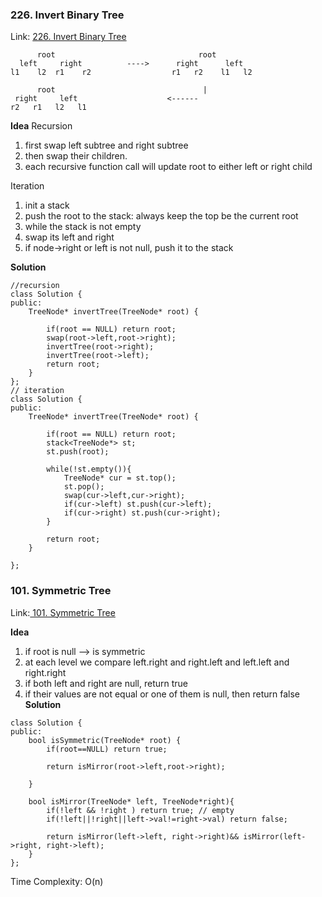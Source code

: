 ### 226. Invert Binary Tree
Link: [226. Invert Binary Tree](https://leetcode.com/problems/invert-binary-tree/description/)
```ccp
      root                                root
  left     right          ---->      right      left 
l1    l2  r1    r2                  r1   r2    l1   l2 
                                             
      root                                 |
 right     left                    <------                
r2   r1   l2   l1
```

**Idea**
Recursion
1. first swap left subtree and right subtree
2. then swap their children.
3. each recursive function call will update root to either left or right child

Iteration
1. init a stack
2. push the root to the stack: always keep the top be the current root
3. while the stack is not empty
4. swap its left and right
5. if node->right or left is not null, push it to the stack

**Solution**
``` ccp
//recursion
class Solution {
public:
    TreeNode* invertTree(TreeNode* root) {
        
        if(root == NULL) return root;
        swap(root->left,root->right);
        invertTree(root->right);
        invertTree(root->left);
        return root;
    }
};
// iteration
class Solution {
public:
    TreeNode* invertTree(TreeNode* root) {
        
        if(root == NULL) return root;
        stack<TreeNode*> st;
        st.push(root);

        while(!st.empty()){
            TreeNode* cur = st.top();
            st.pop();
            swap(cur->left,cur->right);
            if(cur->left) st.push(cur->left);
            if(cur->right) st.push(cur->right);
        }

        return root;
    }

};
```

### 101. Symmetric Tree
Link:[ 101. Symmetric Tree](https://leetcode.com/problems/symmetric-tree/submissions/)

**Idea**
1. if root is null --> is symmetric
2. at each level we compare left.right and right.left and left.left and right.right
3. if both left and right are null, return true
4. if their values are not equal or one of them is null, then return false 
**Solution**
```ccp
class Solution {
public:
    bool isSymmetric(TreeNode* root) {
        if(root==NULL) return true;
        
        return isMirror(root->left,root->right);
        
    }

    bool isMirror(TreeNode* left, TreeNode*right){
        if(!left && !right ) return true; // empty
        if(!left||!right||left->val!=right->val) return false;

        return isMirror(left->left, right->right)&& isMirror(left->right, right->left);
    }
};
```

Time Complexity: O(n)
